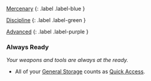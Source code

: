 
[Mercenary](Game/Character-Development#Mercenary)
{: .label .label-blue }

[Discipline](Game/Character-Development#Discipline)
{: .label .label-green }

[Advanced](Game/Character-Development#Advanced)
{: .label .label-purple }
### Always Ready
*Your weapons and tools are always at the ready.*
* All of your [General Storage](Game/Storage#General%20Storage) counts as [Quick Access](Game/Storage#Quick%20Access).